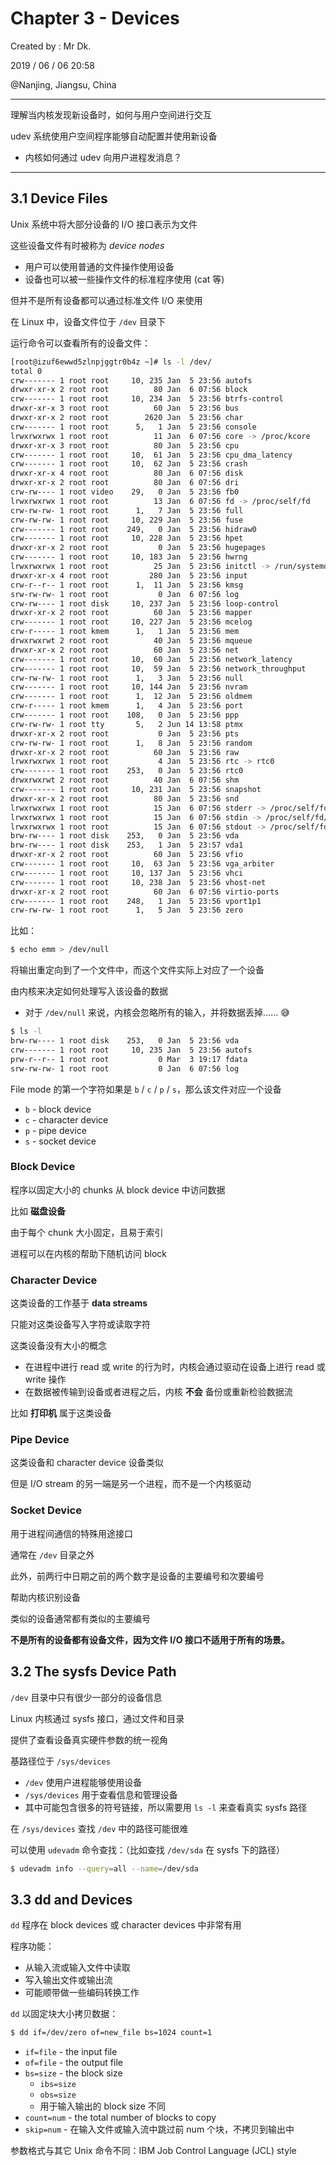 # Chapter 3 - Devices

Created by : Mr Dk.

2019 / 06 / 06 20:58

@Nanjing, Jiangsu, China

---

理解当内核发现新设备时，如何与用户空间进行交互

udev 系统使用户空间程序能够自动配置并使用新设备

* 内核如何通过 udev 向用户进程发消息？

---

## 3.1 Device Files

Unix 系统中将大部分设备的 I/O 接口表示为文件

这些设备文件有时被称为 _device nodes_

* 用户可以使用普通的文件操作使用设备
* 设备也可以被一些操作文件的标准程序使用 (cat 等)

但并不是所有设备都可以通过标准文件 I/O 来使用

在 Linux 中，设备文件位于 `/dev` 目录下

运行命令可以查看所有的设备文件：

```bash
[root@izuf6ewwd5zlnpjggtr0b4z ~]# ls -l /dev/
total 0
crw------- 1 root root     10, 235 Jan  5 23:56 autofs
drwxr-xr-x 2 root root          80 Jan  6 07:56 block
crw------- 1 root root     10, 234 Jan  5 23:56 btrfs-control
drwxr-xr-x 3 root root          60 Jan  5 23:56 bus
drwxr-xr-x 2 root root        2620 Jan  5 23:56 char
crw------- 1 root root      5,   1 Jan  5 23:56 console
lrwxrwxrwx 1 root root          11 Jan  6 07:56 core -> /proc/kcore
drwxr-xr-x 3 root root          80 Jan  5 23:56 cpu
crw------- 1 root root     10,  61 Jan  5 23:56 cpu_dma_latency
crw------- 1 root root     10,  62 Jan  5 23:56 crash
drwxr-xr-x 4 root root          80 Jan  6 07:56 disk
drwxr-xr-x 2 root root          80 Jan  6 07:56 dri
crw-rw---- 1 root video    29,   0 Jan  5 23:56 fb0
lrwxrwxrwx 1 root root          13 Jan  6 07:56 fd -> /proc/self/fd
crw-rw-rw- 1 root root      1,   7 Jan  5 23:56 full
crw-rw-rw- 1 root root     10, 229 Jan  5 23:56 fuse
crw------- 1 root root    249,   0 Jan  5 23:56 hidraw0
crw------- 1 root root     10, 228 Jan  5 23:56 hpet
drwxr-xr-x 2 root root           0 Jan  5 23:56 hugepages
crw------- 1 root root     10, 183 Jan  5 23:56 hwrng
lrwxrwxrwx 1 root root          25 Jan  5 23:56 initctl -> /run/systemd/initctl/fifo
drwxr-xr-x 4 root root         280 Jan  5 23:56 input
crw-r--r-- 1 root root      1,  11 Jan  5 23:56 kmsg
srw-rw-rw- 1 root root           0 Jan  6 07:56 log
crw-rw---- 1 root disk     10, 237 Jan  5 23:56 loop-control
drwxr-xr-x 2 root root          60 Jan  5 23:56 mapper
crw------- 1 root root     10, 227 Jan  5 23:56 mcelog
crw-r----- 1 root kmem      1,   1 Jan  5 23:56 mem
drwxrwxrwt 2 root root          40 Jan  5 23:56 mqueue
drwxr-xr-x 2 root root          60 Jan  5 23:56 net
crw------- 1 root root     10,  60 Jan  5 23:56 network_latency
crw------- 1 root root     10,  59 Jan  5 23:56 network_throughput
crw-rw-rw- 1 root root      1,   3 Jan  5 23:56 null
crw------- 1 root root     10, 144 Jan  5 23:56 nvram
crw------- 1 root root      1,  12 Jan  5 23:56 oldmem
crw-r----- 1 root kmem      1,   4 Jan  5 23:56 port
crw------- 1 root root    108,   0 Jan  5 23:56 ppp
crw-rw-rw- 1 root tty       5,   2 Jun 14 13:58 ptmx
drwxr-xr-x 2 root root           0 Jan  5 23:56 pts
crw-rw-rw- 1 root root      1,   8 Jan  5 23:56 random
drwxr-xr-x 2 root root          60 Jan  5 23:56 raw
lrwxrwxrwx 1 root root           4 Jan  5 23:56 rtc -> rtc0
crw------- 1 root root    253,   0 Jan  5 23:56 rtc0
drwxrwxrwt 2 root root          40 Jan  6 07:56 shm
crw------- 1 root root     10, 231 Jan  5 23:56 snapshot
drwxr-xr-x 2 root root          80 Jan  5 23:56 snd
lrwxrwxrwx 1 root root          15 Jan  6 07:56 stderr -> /proc/self/fd/2
lrwxrwxrwx 1 root root          15 Jan  6 07:56 stdin -> /proc/self/fd/0
lrwxrwxrwx 1 root root          15 Jan  6 07:56 stdout -> /proc/self/fd/1
brw-rw---- 1 root disk    253,   0 Jan  5 23:56 vda
brw-rw---- 1 root disk    253,   1 Jan  5 23:57 vda1
drwxr-xr-x 2 root root          60 Jan  5 23:56 vfio
crw------- 1 root root     10,  63 Jan  5 23:56 vga_arbiter
crw------- 1 root root     10, 137 Jan  5 23:56 vhci
crw------- 1 root root     10, 238 Jan  5 23:56 vhost-net
drwxr-xr-x 2 root root          60 Jan  6 07:56 virtio-ports
crw------- 1 root root    248,   1 Jan  5 23:56 vport1p1
crw-rw-rw- 1 root root      1,   5 Jan  5 23:56 zero
```

比如：

```bash
$ echo emm > /dev/null
```

将输出重定向到了一个文件中，而这个文件实际上对应了一个设备

由内核来决定如何处理写入该设备的数据

* 对于 `/dev/null` 来说，内核会忽略所有的输入，并将数据丢掉...... 😅

```bash
$ ls -l
brw-rw---- 1 root disk    253,   0 Jan  5 23:56 vda
crw------- 1 root root     10, 235 Jan  5 23:56 autofs
prw-r--r-- 1 root root           0 Mar  3 19:17 fdata
srw-rw-rw- 1 root root           0 Jan  6 07:56 log
```

File mode 的第一个字符如果是 `b` / `c` / `p` / `s`，那么该文件对应一个设备

* `b` - block device
* `c` - character device
* `p` - pipe device
* `s` - socket device

### Block Device

程序以固定大小的 chunks 从 block device 中访问数据

比如 __磁盘设备__

由于每个 chunk 大小固定，且易于索引

进程可以在内核的帮助下随机访问 block

### Character Device

这类设备的工作基于 __data streams__

只能对这类设备写入字符或读取字符

这类设备没有大小的概念

* 在进程中进行 read 或 write 的行为时，内核会通过驱动在设备上进行 read 或 write 操作
* 在数据被传输到设备或者进程之后，内核 __不会__ 备份或重新检验数据流

比如 __打印机__ 属于这类设备

### Pipe Device

这类设备和 character device 设备类似

但是 I/O stream 的另一端是另一个进程，而不是一个内核驱动

### Socket Device

用于进程间通信的特殊用途接口

通常在 `/dev` 目录之外

此外，前两行中日期之前的两个数字是设备的主要编号和次要编号

帮助内核识别设备

类似的设备通常都有类似的主要编号

__不是所有的设备都有设备文件，因为文件 I/O 接口不适用于所有的场景。__

## 3.2 The sysfs Device Path

`/dev` 目录中只有很少一部分的设备信息

Linux 内核通过 sysfs 接口，通过文件和目录

提供了查看设备真实硬件参数的统一视角

基路径位于 `/sys/devices`

* `/dev` 使用户进程能够使用设备
* `/sys/devices` 用于查看信息和管理设备
* 其中可能包含很多的符号链接，所以需要用 `ls -l` 来查看真实 sysfs 路径

在 `/sys/devices` 查找 `/dev` 中的路径可能很难

可以使用 `udevadm` 命令查找：（比如查找 `/dev/sda` 在 sysfs 下的路径）

```bash
$ udevadm info --query=all --name=/dev/sda
```

## 3.3 dd and Devices

`dd` 程序在 block devices 或 character devices 中非常有用

程序功能：

* 从输入流或输入文件中读取
* 写入输出文件或输出流
* 可能顺带做一些编码转换工作

`dd` 以固定块大小拷贝数据：

```bash
$ dd if=/dev/zero of=new_file bs=1024 count=1
```

* `if=file` - the input file
* `of=file` - the output file
* `bs=size` - the block size
  * `ibs=size`
  * `obs=size`
  * 用于输入输出的 block size 不同
* `count=num` - the total number of blocks to copy
* `skip=num` - 在输入文件或输入流中跳过前 num 个块，不拷贝到输出中

参数格式与其它 Unix 命令不同：IBM Job Control Language (JCL) style

